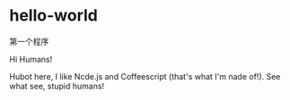 # hello-world
第一个程序

Hi Humans!

Hubot here, I like Ncde.js and Coffeescript (that's what I'm nade of!).
See what see, stupid humans!
